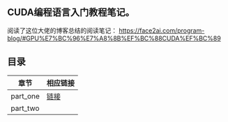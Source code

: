 ## CUDA编程语言入门教程笔记。

阅读了这位大佬的博客总结的阅读笔记：
<https://face2ai.com/program-blog/#GPU%E7%BC%96%E7%A8%8B%EF%BC%88CUDA%EF%BC%89>


## 目录


|章节     |     相应链接    |
|---------|-----------------|
|part_one| [链接](notes/part_one.md) |
| part_two | 